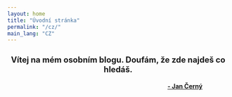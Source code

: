 ```yaml
---
layout: home
title: "Úvodní stránka"
permalink: "/cz/"
main_lang: "CZ"
---
```


<article style="text-align: center; padding-bottom: 0;">
	<h1 style="font-size: 1.3em;">Vítej na mém osobním blogu. Doufám, že zde najdeš co hledáš.</h1>
	<a href="/about/#about-me"><h4 style="text-align: right; padding-right: 60px"> - Jan Černý</h4></a>
</article>

